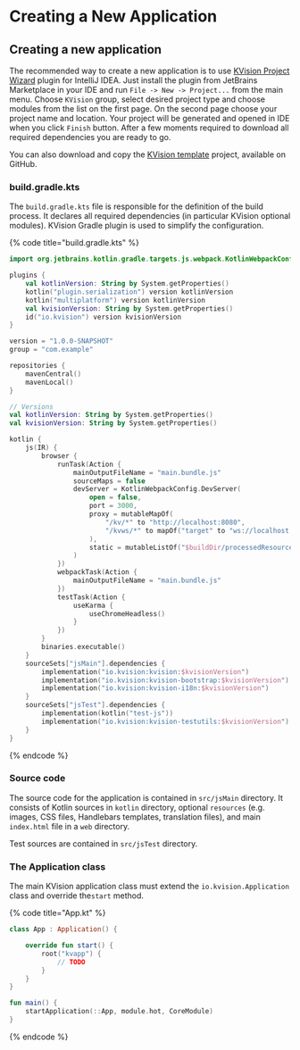 # Creating a New Application

## Creating a new application

The recommended way to create a new application is to use [KVision Project Wizard](https://plugins.jetbrains.com/plugin/16533-kvision-project-wizard) plugin for IntelliJ IDEA. Just install the plugin from JetBrains Marketplace in your IDE and run `File -> New -> Project...` from the main menu. Choose `KVision` group, select desired project type and choose modules from the list on the first page. On the second page choose your project name and location. Your project will be generated and opened in IDE when you click `Finish` button. After a few moments required to download all required dependencies you are ready to go.

You can also download and copy the [KVision template](https://github.com/rjaros/kvision-examples/tree/master/template) project, available on GitHub.

### build.gradle.kts

The `build.gradle.kts` file is responsible for the definition of the build process. It declares all required dependencies (in particular KVision optional modules). KVision Gradle plugin is used to simplify the configuration.&#x20;

{% code title="build.gradle.kts" %}
```kotlin
import org.jetbrains.kotlin.gradle.targets.js.webpack.KotlinWebpackConfig

plugins {
    val kotlinVersion: String by System.getProperties()
    kotlin("plugin.serialization") version kotlinVersion
    kotlin("multiplatform") version kotlinVersion
    val kvisionVersion: String by System.getProperties()
    id("io.kvision") version kvisionVersion
}

version = "1.0.0-SNAPSHOT"
group = "com.example"

repositories {
    mavenCentral()
    mavenLocal()
}

// Versions
val kotlinVersion: String by System.getProperties()
val kvisionVersion: String by System.getProperties()

kotlin {
    js(IR) {
        browser {
            runTask(Action {
                mainOutputFileName = "main.bundle.js"
                sourceMaps = false
                devServer = KotlinWebpackConfig.DevServer(
                    open = false,
                    port = 3000,
                    proxy = mutableMapOf(
                        "/kv/*" to "http://localhost:8080",
                        "/kvws/*" to mapOf("target" to "ws://localhost:8080", "ws" to true)
                    ),
                    static = mutableListOf("$buildDir/processedResources/js/main")
                )
            })
            webpackTask(Action {
                mainOutputFileName = "main.bundle.js"
            })
            testTask(Action {
                useKarma {
                    useChromeHeadless()
                }
            })
        }
        binaries.executable()
    }
    sourceSets["jsMain"].dependencies {
        implementation("io.kvision:kvision:$kvisionVersion")
        implementation("io.kvision:kvision-bootstrap:$kvisionVersion")
        implementation("io.kvision:kvision-i18n:$kvisionVersion")
    }
    sourceSets["jsTest"].dependencies {
        implementation(kotlin("test-js"))
        implementation("io.kvision:kvision-testutils:$kvisionVersion")
    }
}
```
{% endcode %}

### Source code

The source code for the application is contained in `src/jsMain` directory. It consists of Kotlin sources in `kotlin` directory, optional `resources` (e.g. images, CSS files, Handlebars templates, translation files), and main `index.html` file in a `web` directory.

Test sources are contained in `src/jsTest` directory.

### The Application class

The main KVision application class must extend the `io.kvision.Application` class and override the`start` method.

{% code title="App.kt" %}
```kotlin
class App : Application() {

    override fun start() {
        root("kvapp") {
            // TODO
        }
    }
}

fun main() {
    startApplication(::App, module.hot, CoreModule)
}
```
{% endcode %}

##
